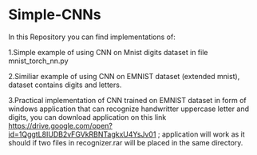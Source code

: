 # Simple-CNNs

In this Repository you can find implementations of:

1.Simple example of using CNN on Mnist digits dataset in file mnist_torch_nn.py 

2.Similiar example of using CNN on EMNIST dataset (extended mnist), dataset contains digits and letters.

3.Practical implementation of CNN trained on EMNIST dataset in form of windows application that can recognize handwritter uppercase letter and digits, you can download application on this link https://drive.google.com/open?id=1QggtL8IUDB2vFGVkRBNTagkxU4YsJv01 ; application will work as it should if two files in recognizer.rar will be placed in the same directory.
